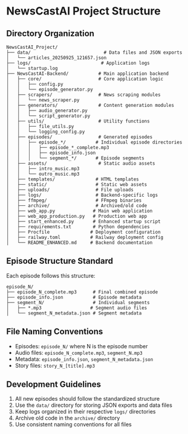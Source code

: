 # NewsCastAI Project Structure

## Directory Organization

```
NewsCastAI_Project/
├── data/                           # Data files and JSON exports
│   └── articles_20250925_121657.json
├── logs/                          # Application logs
│   └── startup.log
├── NewsCastAI-Backend/           # Main application backend
│   ├── core/                     # Core application logic
│   │   ├── config.py
│   │   └── episode_generator.py
│   ├── scrapers/                 # News scraping modules
│   │   └── news_scraper.py
│   ├── generators/               # Content generation modules
│   │   ├── audio_generator.py
│   │   └── script_generator.py
│   ├── utils/                    # Utility functions
│   │   ├── file_utils.py
│   │   └── logging_config.py
│   ├── episodes/                 # Generated episodes
│   │   ├── episode_*/           # Individual episode directories
│   │   │   ├── episode_*_complete.mp3
│   │   │   ├── episode_info.json
│   │   │   └── segment_*/       # Episode segments
│   ├── assets/                   # Static audio assets
│   │   ├── intro_music.mp3
│   │   └── outro_music.mp3
│   ├── templates/               # HTML templates
│   ├── static/                  # Static web assets
│   ├── uploads/                 # File uploads
│   ├── logs/                    # Backend-specific logs
│   ├── ffmpeg/                  # FFmpeg binaries
│   ├── archive/                 # Archived/old code
│   ├── web_app.py              # Main web application
│   ├── web_app_production.py   # Production web app
│   ├── start_enhanced.py       # Enhanced startup script
│   ├── requirements.txt        # Python dependencies
│   ├── Procfile               # Deployment configuration
│   ├── railway.toml           # Railway deployment config
│   └── README_ENHANCED.md     # Backend documentation
```

## Episode Structure Standard

Each episode follows this structure:
```
episode_N/
├── episode_N_complete.mp3      # Final combined episode
├── episode_info.json           # Episode metadata
├── segment_N/                  # Individual segments
│   ├── *.mp3                  # Segment audio files
│   └── segment_N_metadata.json # Segment metadata
```

## File Naming Conventions

- Episodes: `episode_N/` where N is the episode number
- Audio files: `episode_N_complete.mp3`, `segment_N.mp3`
- Metadata: `episode_info.json`, `segment_N_metadata.json`
- Story files: `story_N_[title].mp3`

## Development Guidelines

1. All new episodes should follow the standardized structure
2. Use the `data/` directory for storing JSON exports and data files
3. Keep logs organized in their respective `logs/` directories
4. Archive old code in the `archive/` directory
5. Use consistent naming conventions for all files
